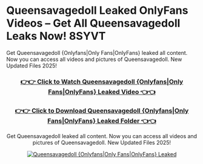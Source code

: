 # Queensavagedoll Leaked OnlyFans Videos – Get All Queensavagedoll Leaks Now! 8SYVT

Get Queensavagedoll {Onlyfans|Only Fans|OnlyFans} leaked all content. Now you can access all videos and pictures of Queensavagedoll. New Updated Files 2025!  
<div align="center">
  
### [👉👉 Click to Watch Queensavagedoll {Onlyfans|Only Fans|OnlyFans} Leaked Video 👈👈](https://links2leaks.com/queensavagedoll)  
### [👉👉 Click to Download Queensavagedoll {Onlyfans|Only Fans|OnlyFans} Leaked Folder 👈👈](https://links2leaks.com/queensavagedoll)  

Get Queensavagedoll leaked all content. Now you can access all videos and pictures of Queensavagedoll. New Updated Files 2025!  

[![Queensavagedoll {Onlyfans|Only Fans|OnlyFans} Leaked](https://i.ibb.co/93hzkbrt/l2l.gif)](https://links2leaks.com/queensavagedoll)  

</div>
